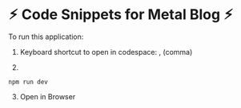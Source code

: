 # ⚡︎ Code Snippets for Metal Blog ⚡︎


To run this application:

1. Keyboard shortcut to open in codespace: , (comma)

2. 
```
npm run dev
```
 
3. Open in Browser

